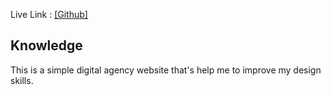 Live Link : [\[Github\]](https://codewithrashed.github.io/digital-product/)

## Knowledge
This is a simple digital agency website that's help me to improve my design skills.